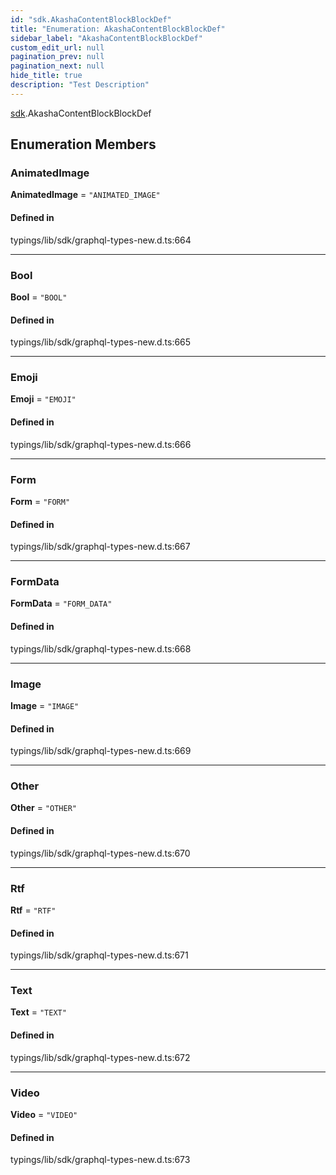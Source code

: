 ```yaml
---
id: "sdk.AkashaContentBlockBlockDef"
title: "Enumeration: AkashaContentBlockBlockDef"
sidebar_label: "AkashaContentBlockBlockDef"
custom_edit_url: null
pagination_prev: null
pagination_next: null
hide_title: true
description: "Test Description"
---
```


[sdk](../modules/sdk.md).AkashaContentBlockBlockDef

## Enumeration Members

### AnimatedImage

 **AnimatedImage** = ``"ANIMATED_IMAGE"``

#### Defined in

typings/lib/sdk/graphql-types-new.d.ts:664

___

### Bool

 **Bool** = ``"BOOL"``

#### Defined in

typings/lib/sdk/graphql-types-new.d.ts:665

___

### Emoji

 **Emoji** = ``"EMOJI"``

#### Defined in

typings/lib/sdk/graphql-types-new.d.ts:666

___

### Form

 **Form** = ``"FORM"``

#### Defined in

typings/lib/sdk/graphql-types-new.d.ts:667

___

### FormData

 **FormData** = ``"FORM_DATA"``

#### Defined in

typings/lib/sdk/graphql-types-new.d.ts:668

___

### Image

 **Image** = ``"IMAGE"``

#### Defined in

typings/lib/sdk/graphql-types-new.d.ts:669

___

### Other

 **Other** = ``"OTHER"``

#### Defined in

typings/lib/sdk/graphql-types-new.d.ts:670

___

### Rtf

 **Rtf** = ``"RTF"``

#### Defined in

typings/lib/sdk/graphql-types-new.d.ts:671

___

### Text

 **Text** = ``"TEXT"``

#### Defined in

typings/lib/sdk/graphql-types-new.d.ts:672

___

### Video

 **Video** = ``"VIDEO"``

#### Defined in

typings/lib/sdk/graphql-types-new.d.ts:673
